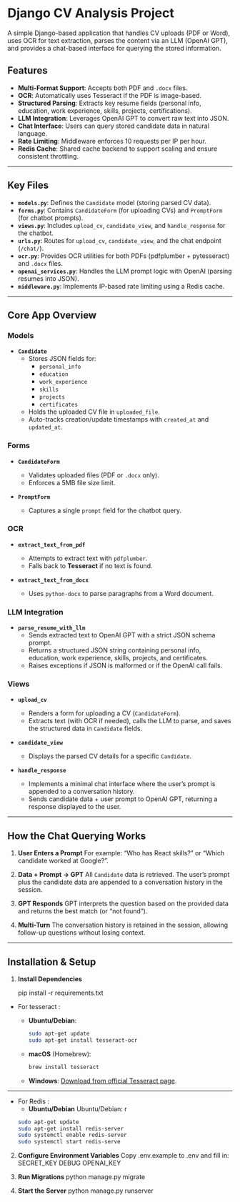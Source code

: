 # Django CV Analysis Project

A simple Django-based application that handles CV uploads (PDF or Word), uses OCR for text extraction, parses the content via an LLM (OpenAI GPT), and provides a chat-based interface for querying the stored information.

## Features
- **Multi-Format Support**: Accepts both PDF and `.docx` files.
- **OCR**: Automatically uses Tesseract if the PDF is image-based.
- **Structured Parsing**: Extracts key resume fields (personal info, education, work experience, skills, projects, certifications).
- **LLM Integration**: Leverages OpenAI GPT to convert raw text into JSON.
- **Chat Interface**: Users can query stored candidate data in natural language.
- **Rate Limiting**: Middleware enforces 10 requests per IP per hour.
- **Redis Cache**: Shared cache backend to support scaling and ensure consistent throttling.

---

## Key Files
- **`models.py`**: Defines the `Candidate` model (storing parsed CV data).
- **`forms.py`**: Contains `CandidateForm` (for uploading CVs) and `PromptForm` (for chatbot prompts).
- **`views.py`**: Includes `upload_cv`, `candidate_view`, and `handle_response` for the chatbot.
- **`urls.py`**: Routes for `upload_cv`, `candidate_view`, and the chat endpoint (`/chat/`).
- **`ocr.py`**: Provides OCR utilities for both PDFs (pdfplumber + pytesseract) and `.docx` files.
- **`openai_services.py`**: Handles the LLM prompt logic with OpenAI (parsing resumes into JSON).
- **`middleware.py`**: Implements IP-based rate limiting using a Redis cache.

---

## Core App Overview

### Models

- **`Candidate`**
  - Stores JSON fields for:
    - `personal_info`
    - `education`
    - `work_experience`
    - `skills`
    - `projects`
    - `certificates`
  - Holds the uploaded CV file in `uploaded_file`.
  - Auto-tracks creation/update timestamps with `created_at` and `updated_at`.

### Forms

- **`CandidateForm`**
  - Validates uploaded files (PDF or `.docx` only).
  - Enforces a 5MB file size limit.

- **`PromptForm`**
  - Captures a single `prompt` field for the chatbot query.

### OCR

- **`extract_text_from_pdf`**
  - Attempts to extract text with `pdfplumber`.
  - Falls back to **Tesseract** if no text is found.

- **`extract_text_from_docx`**
  - Uses `python-docx` to parse paragraphs from a Word document.

### LLM Integration

- **`parse_resume_with_llm`**
  - Sends extracted text to OpenAI GPT with a strict JSON schema prompt.
  - Returns a structured JSON string containing personal info, education, work experience, skills, projects, and certificates.
  - Raises exceptions if JSON is malformed or if the OpenAI call fails.

### Views

- **`upload_cv`**
  - Renders a form for uploading a CV (`CandidateForm`).
  - Extracts text (with OCR if needed), calls the LLM to parse, and saves the structured data in `Candidate` fields.

- **`candidate_view`**
  - Displays the parsed CV details for a specific `Candidate`.

- **`handle_response`**
  - Implements a minimal chat interface where the user’s prompt is appended to a conversation history.
  - Sends candidate data + user prompt to OpenAI GPT, returning a response displayed to the user.

---

## How the Chat Querying Works

1. **User Enters a Prompt**
   For example: “Who has React skills?” or “Which candidate worked at Google?”.

2. **Data + Prompt → GPT**
   All `Candidate` data is retrieved. The user’s prompt plus the candidate data are appended to a conversation history in the session.

3. **GPT Responds**
   GPT interprets the question based on the provided data and returns the best match (or “not found”).

4. **Multi-Turn**
   The conversation history is retained in the session, allowing follow-up questions without losing context.

---
## Installation & Setup

1. **Install Dependencies**


    pip install -r requirements.txt

- For tesseract :

   - **Ubuntu/Debian**:
     ```bash
     sudo apt-get update
     sudo apt-get install tesseract-ocr
     ```
   - **macOS** (Homebrew):
     ```bash
     brew install tesseract
     ```
   - **Windows**: [Download from official Tesseract page](https://github.com/UB-Mannheim/tesseract/wiki).
---
- For Redis :
    - **Ubuntu/Debian**
    Ubuntu/Debian:
r
     ```bash
    sudo apt-get update
    sudo apt-get install redis-server
    sudo systemctl enable redis-server
    sudo systemctl start redis-serve
     ```

2. **Configure Environment Variables**
    Copy .env.example to .env and fill in:
        SECRET_KEY
        DEBUG
        OPENAI_KEY


3. **Run Migrations**
    python manage.py migrate


4. **Start the Server**
    python manage.py runserver
